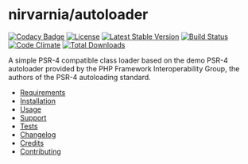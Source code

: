 
# nirvarnia/autoloader


[![Codacy Badge](https://api.codacy.com/project/badge/Grade/ebbdb88437294774a874e0bb4cad9e30)](https://www.codacy.com/app/hello_39/autoloader?utm_source=github.com&amp;utm_medium=referral&amp;utm_content=nirvarnia/autoloader&amp;utm_campaign=badger)
[![License](https://img.shields.io/packagist/l/nirvarnia/autoloader.svg?style=flat-square)](https://packagist.org/packages/nirvarnia/autoloader)
[![Latest Stable Version](https://poser.pugx.org/nirvarnia/autoloader/version?format=flat-square)](https://packagist.org/packages/nirvarnia/autoloader)
[![Build Status](https://img.shields.io/travis/nirvarnia/autoloader/master.svg?style=flat-square)](https://travis-ci.org/nirvarnia/autoloader)
[![Code Climate](https://img.shields.io/codeclimate/github/nirvarnia/autoloader.svg?style=flat-square)](https://codeclimate.com/github/nirvarnia/autoloader)
[![Total Downloads](https://poser.pugx.org/nirvarnia/autoloader/downloads?format=flat-square)](https://packagist.org/packages/nirvarnia/autoloader)

A simple PSR-4 compatible class loader based on the demo PSR-4 autoloader provided by the PHP Framework Interoperability Group, the authors of the PSR-4 autoloading standard.

* [Requirements](docs/requirements.md)
* [Installation](docs/installation.md)
* [Usage](docs/usage.md)
* [Support](docs/support.md)
* [Tests](docs/tests.md)
* [Changelog](docs/changelog.md)
* [Credits](docs/credits.md)
* [Contributing](docs/contributing.md)
